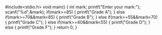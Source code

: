#include<stdio.h>
void main()
{
    int mark;
    printf("Enter your mark:");
    scanf("%d",&mark);
    if(mark>=85)
    {
        printf("Grade A");
    }
    else if(mark>=70&&mark<85)
    {
        printf("Grade B");
    }
    else if(mark>=55&&mark<70)
    {
        printf("Grade C");
    }
    else if(mark>=40&&mark<55)
    {
        printf("Grade D");
    }
    else
    {
        printf("Grade F");
    }
    return 0;
}
